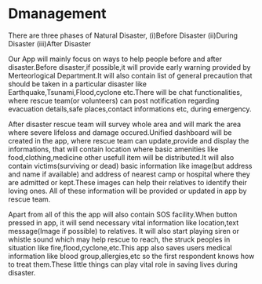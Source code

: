 # Dmanagement

There are three phases of Natural Disaster,
(i)Before Disaster
(ii)During Disaster
(iii)After Disaster

Our App will mainly focus on ways to help people before and after disaster.Before disaster,if possible,it will provide early warning provided by Merteorlogical Department.It will also contain list of general precaution that should be taken in a particular disaster like Earthquake,Tsunami,Flood,cyclone etc.There will be chat functionalities, where rescue team(or volunteers) can post notification regarding evacuation details,safe places,contact informations etc, during emergency.

After disaster rescue team will survey whole area and will mark the area where severe lifeloss and damage occured.Unified dashboard will be created in the app, where rescue team can update,provide and display the informations, that will contain location where basic amenities like food,clothing,medicine other usefull item will be distributed.It will also 
contain victims(surviving or dead) basic information like image(but address and name if available) and address of nearest camp or hospital where they are admitted or kept.These images can help their relatives to identify their loving ones. All of these information will be provided or updated in app by rescue team.

Apart from all of this the app will also contain SOS facility.When button pressed in app, it will send necessary vital information like location,text message(Image if possible) to relatives. It will also start playing siren or whistle sound which may help rescue to reach, the struck peoples in situation like fire,flood,cyclone,etc.This app also saves users medical information like blood group,allergies,etc so the first respondent knows how to treat them.These little things can play vital role in saving lives during disaster.
